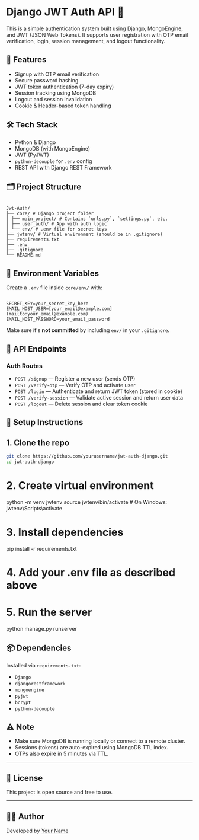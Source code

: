# Django JWT Auth API 🔐

This is a simple authentication system built using Django, MongoEngine, and JWT (JSON Web Tokens). It supports user registration with OTP email verification, login, session management, and logout functionality.

## 🚀 Features

- Signup with OTP email verification
- Secure password hashing
- JWT token authentication (7-day expiry)
- Session tracking using MongoDB
- Logout and session invalidation
- Cookie & Header-based token handling

## 🛠️ Tech Stack

- Python & Django
- MongoDB (with MongoEngine)
- JWT (PyJWT)
- `python-decouple` for `.env` config
- REST API with Django REST Framework

## 🗂️ Project Structure
```

Jwt-Auth/
├── core/ # Django project folder
│ ├── main_project/ # Contains `urls.py`, `settings.py`, etc.
│ ├── user_auth/ # App with auth logic
│ └── env/ # .env file for secret keys
├── jwtenv/ # Virtual environment (should be in .gitignore)
├── requirements.txt
├── .env
├── .gitignore
└── README.md

```

## 🔐 Environment Variables

Create a `.env` file inside `core/env/` with:

```

SECRET_KEY=your_secret_key_here
EMAIL_HOST_USER=[your_email@example.com](mailto:your_email@example.com)
EMAIL_HOST_PASSWORD=your_email_password

````

Make sure it's **not committed** by including `env/` in your `.gitignore`.

## 🧪 API Endpoints

### Auth Routes

- `POST /signup` — Register a new user (sends OTP)
- `POST /verify-otp` — Verify OTP and activate user
- `POST /login` — Authenticate and return JWT token (stored in cookie)
- `POST /verify-session` — Validate active session and return user data
- `POST /logout` — Delete session and clear token cookie

## 🧾 Setup Instructions

## 1. Clone the repo

```bash
git clone https://github.com/yourusername/jwt-auth-django.git
cd jwt-auth-django
````

# 2. Create virtual environment
python -m venv jwtenv
source jwtenv/bin/activate  # On Windows: jwtenv\Scripts\activate

# 3. Install dependencies
pip install -r requirements.txt

# 4. Add your .env file as described above

# 5. Run the server
python manage.py runserver

## 📦 Dependencies

Installed via `requirements.txt`:

- `Django`
- `djangorestframework`
- `mongoengine`
- `pyjwt`
- `bcrypt`
- `python-decouple`

## ⚠️ Note

- Make sure MongoDB is running locally or connect to a remote cluster.
- Sessions (tokens) are auto-expired using MongoDB TTL index.
- OTPs also expire in 5 minutes via TTL.

---

## 📄 License

This project is open source and free to use.

---

## 👨‍💻 Author

Developed by [Your Name](https://github.com/yourusername)

